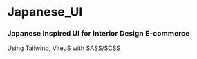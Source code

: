 # Japanese_UI

### Japanese Inspired UI for Interior Design E-commerce

Using Tailwind, ViteJS with SASS/SCSS

